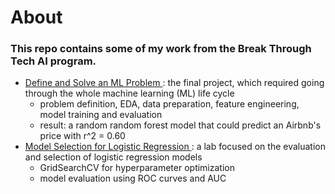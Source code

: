 # About
### This repo contains some of my work from the Break Through Tech AI program. 

- [Define and Solve an ML Problem ](DefineAndSolveMLProblem.ipynb): the final project, which required going through the whole machine learning (ML) life cycle 
    - problem definition, EDA, data preparation, feature engineering, model training and evaluation
    - result: a random random forest model that could predict an Airbnb's price with r^2 = 0.60
- [Model Selection for Logistic Regression ](ModelSelectionForLogisticRegression.ipynb): a lab focused on the evaluation and selection of logistic regression models
    - GridSearchCV for hyperparameter optimization
    - model evaluation using ROC curves and AUC
